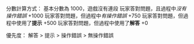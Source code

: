 分數計算方式：
基本分數為 1000，遊戲沒有連段
玩家答對問題，且過程中*沒有操作錯誤* +1000
玩家答對問題，但過程中*有操作錯誤*   +750
玩家答對問題，但過程中使用了**提示** +500
玩家答對問題，但過程中使用了**解答** +0

優先度：
解答 > 提示 > 操作錯誤 > 無操作錯誤

